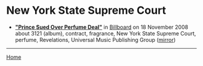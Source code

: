# New York State Supreme Court

 - [**"Prince Sued Over Perfume Deal"**](https://www.billboard.com/articles/business/266253/prince-sued-over-perfume-deal) in [Billboard](https://www.billboard.com/) on 18 November 2008 about 3121 (album), contract, fragrance, New York State Supreme Court, perfume, Revelations, Universal Music Publishing Group ([mirror](https://web.archive.org/web/*/https://www.billboard.com/articles/business/266253/prince-sued-over-perfume-deal))

----

[Home](../)
